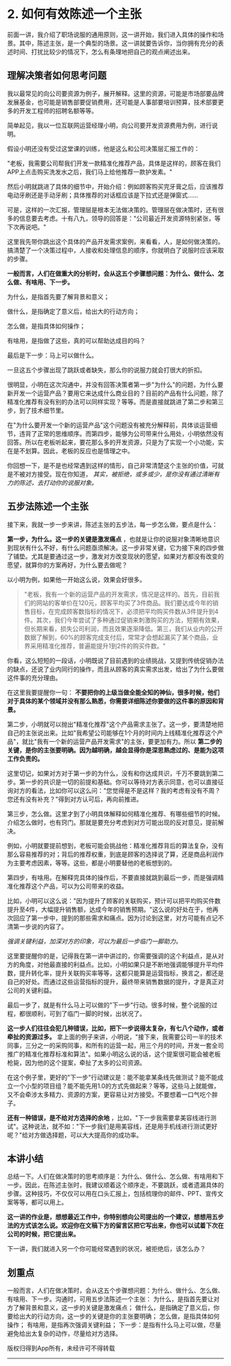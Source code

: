 # 2. 如何有效陈述一个主张

前面一讲，我介绍了职场说服的通用原则，这一讲开始，我们进入具体的操作和场景。其中，陈述主张，是一个典型的场景。这一讲就要告诉你，当你拥有充分的表述时间、打扰比较少的情况下，怎么有条理地把自己的观点阐述出来。

## 理解决策者如何思考问题

我以最常见的向公司要资源为例子，展开解释。这里的资源，可能是市场部要品牌发展基金，也可能是销售部要促销费用，还可能是人事部要培训预算，技术部要更多的开发工程师的招聘名额等等。

简单起见，我以一位互联网运营经理小明，向公司要开发资源费用为例，进行说明。

假设小明还没有受过这堂课的训练，他是这么和公司决策层汇报工作的：

"老板，我需要公司帮我们开发一款精准化推荐产品，具体是这样的，顾客在我们APP上点击购买洗发水之后，我们马上给他推荐一款护发素。"

然后小明就跳进了具体的细节中，开始介绍：例如顾客购买完牙膏之后，应该推荐电动牙刷还是手动牙刷；具体推荐的对话框应该是下拉式还是弹窗式……

可是，这样的一次汇报，管理层是根本无法做决策的。管理层在做决策时，还有很多的信息要去考虑。十有八九，领导的回答是："公司最近开发资源特别紧张，等下次再说吧。"

这里我先带你跳出这个具体的产品开发需求案例，来看看，人，是如何做决策的。搞清楚了一个决策过程中，人接收和处理信息的顺序，你就明白了说服时应该采取的步骤。

 **一般而言，人们在做重大的分析时，会从这五个步骤想问题：为什么、做什么、怎么做、有啥用、下一步。**

为什么，是指首先要了解背景和意义；

做什么，是指确定了意义后，给出大的行动方向；

怎么做，是指具体如何操作；

有啥用，是指做了这些，真的可以帮助达成目的吗？

最后是下一步：马上可以做什么。

一旦这五个步骤出现了跳跃或者缺失，那么你的说服力就会打很大的折扣。

很明显，小明在这次沟通中，并没有回答决策者第一步"为什么"的问题，为什么要新开发一个运营产品？要用它来达成什么商业目的？目前的产品有什么问题，除了精准化推荐有没有别的办法可以同样实现？等等。而是直接就跳进了第二步和第三步，到了技术细节里。

在"为什么要开发一个新的运营产品"这个问题没有被充分解释前，具体谈运营细节，违背了正常的思维顺序。而第四步，能够为公司带来什么用处，小明依然没有回答。所以在老板听起来，要花那么多的开发资源，只是为了实现一个小功能，实在是不划算。因此，老板的反应也是情理之中。

你回想一下，是不是也经常遇到这样的情形，自己非常清楚这个主张的价值，可就是不被对方接受。现在你知道， *其实，被拒绝，或多或少，是你没有通过清晰有力的陈述，去打动你的说服对象。*

## 五步法陈述一个主张

接下来，我就一步一步来讲，陈述主张的五步法，每一步怎么做，要点是什么：

 **第一步，为什么。这一步的关键是激发痛点** ，也就是让你的说服对象清晰地意识到现状有什么不好，有什么问题亟须解决。这一步非常关键，它为接下来的四步做了铺垫。尤其是要通过这一步，激发对方改变现状的愿望，如果对方都没有改变的愿望，就算你的方案再好，为什么要去做呢？

以小明为例，如果他一开始这么说，效果会好很多。

> "老板，我有一个新的运营产品的开发需求，情况是这样的。首先，目前我们的网站的客单价在120元，顾客平均买了3件商品。我们要达成今年的销售目标，在完成顾客数指标的情况下，必须把平均购买件数从3件提升到4件。其次，我们今年尝试了多种通过促销来刺激购买的方法，短期有效果，但长期来看，损失公司利润，而且效果逐渐降低。第三，我们从业内的公开数据了解到，60%的顾客完成支付后，常常才会想起漏买了某个商品，业界采用精准化推荐，普遍能提升1到2件的购买件数。"

你看，这么短短的一段话，小明既说了目前遇到的业绩挑战，又提到传统促销办法的缺点，还说了业内同行的操作，而且从顾客的真实需求出发，给出了为什么要做这件事的充分理由。

在这里我要提醒你一句： **不要把你的上级当做全能全知的神仙，很多时候，他们对于具体的某个领域并没有那么熟悉，你需要详细陈述你要做的这件事的原因和背景。**

第二步，小明就可以抛出"精准化推荐"这个产品需求主张了。这一步，要清楚地把自己的主张说出来。比如"我希望公司能够在1个月的时间内上线精准化推荐这个产品"，就比"我有一个新的运营产品开发需求"的主张，要更加有力。所以 **第二步的关键，是你的主张要明确。因为越明确，越会显得你是深思熟虑过的、是能为这项工作负责的。**

这里切记，如果对方对于第一步的为什么，没有和你达成共识，千万不要跳到第二步。第一步的共识是一切的前提和基础。你可以等待对方表示同意，也可以直接征询对方的看法，比如你可以这么问："您觉得是不是这样？我的考虑有没有不周？您还有没有补充？"得到对方认可后，再向前推进。

第三步，怎么做。这里才到了小明具体解释如何精准化推荐、有哪些细节的时候。介绍怎么做时，也有窍门。那就是要充分考虑到对方可能出现的反对意见，提前解决。

例如，小明就要提前想到，老板可能会挑战他：精准化推荐背后的算法复杂，没有那么容易推荐的对；背后的推荐权重，到底是顾客的选择说了算，还是商品利润作为主要考虑因素，等等。这些，都是小明要替他的老板想到的。

第四步，有啥用。在解释完具体的操作后，不要直接就跳到最后一步，而是强调精准化推荐这个产品，可以为公司带来的收益。

比如，小明可以这么说："因为提升了顾客的关联购买，预计可以把平均购买件数提升至4件，大幅提升销售额，达成今年的销售预期。"这么说的好处在于，他再次回应了第一步中，提到的那些需求和痛点。因为讨论到这里，对方可能有点记不清第一步说的内容了。

 *强调关键利益，加深对方的印象，可以为最后一步临门一脚助力。*

这里要提醒你的是，记得我在第一讲中讲过的，你需要强调的这个利益点，是从对方的角度，对他最直接的利益点。比如，小明如果只是不断地强调能够提升平均件数，提升转化率，提升关联购买率等等，这都只能算是运营指标，换言之，都还是自己的好处。而通过这些运营指标的提升，最终带来销售数据的提升，才是真正对公司的关键利益。

最后一步了，就是有什么马上可以做的"下一步"行动。很多时候，整个说服的过程，都很顺利，可到了临门一脚的时候，出状况了。

 **这一步人们往往会犯几种错误，比如，把下一步说得太复杂，有七八个动作，或者牵扯的资源过多。** 拿上面的例子来讲，小明说，"接下来，我需要公司一半的技术同事，三分之一的采购同事，和所有的运营一起，用三个月的时间，开发一套全司推广的精准化推荐标准和算法"。如果小明这么说的话，这个提案很可能会被老板枪毙，因为他的这个提案，牵扯了太多的公司资源。

在这个例子里，更好的"下一步"行动建议是：能不能拿某条线先做测试？能不能成立一个小型的项目组？能不能先用1.0的方式先做起来？等等，这些马上就能做，又不会牵涉太多精力、资源的方案，更容易让对方接受。不要想着一口气吃个胖子。

 **还有一种错误，是不给对方选择的余地** ，比如，"下一步我需要拿美容线进行测试"。这种说法，就不如："下一步我们是用美容线，还是用手机线进行测试更好呢？"给对方做选择题，可以大大提高你的成功率。

## 本讲小结

总结一下。人们在做决策时的思考顺序是：为什么、做什么、怎么做、有啥用和下一步。因此，在陈述主张时，我建议顺着这个顺序走，不要跳跃，或者遗漏具体的步骤。这种技巧，不仅仅可以用在口头汇报上，包括梳理你的邮件、PPT、宣传文案等等，都可以用上。

 **这一讲的作业是，想想最近工作中，你特别想向公司提出的一个建议，想想用五步法的方式该怎么说。欢迎你在文稿下方的留言区把它写出来，你也可以试着下次在公司的时候，把它提出来。**

下一讲，我们就进入另一个你可能经常遇到的状况，被拒绝后，该怎么办？

## 划重点

一般而言，人们在做决策时，会从这五个步骤想问题：为什么、做什么、怎么做、有啥用、下一步。沟通时，可用五步法陈述一个主张：
为什么，是指首先要让对方了解背景和意义，这一步的关键是激发痛点；
做什么，是指确定了意义后，你要给出大的行动方向，这一步的关键是你的主张要明确；
怎么做，是指具体如何操作；
有啥用，是指再次强调关键利益；
下一步：是指有什么马上可以做，尽量避免给出太复杂的动作，尽量给对方选择。

版权归得到App所有，未经许可不得转载

---
